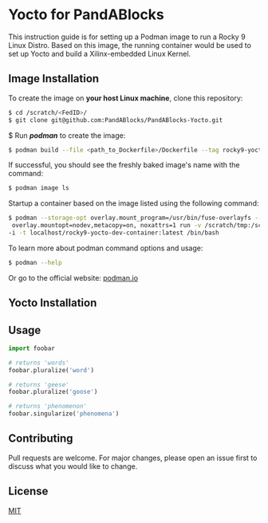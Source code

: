 # Yocto for PandABlocks
This instruction guide is for setting up a Podman image to run a Rocky 9 Linux Distro.
Based on this image, the running container would be used to set up Yocto and build a Xilinx-embedded Linux Kernel.

## Image Installation
To create the image on **your host Linux machine**, clone this repository:
```bash
$ cd /scratch/<FedID>/
$ git clone git@github.com:PandABlocks/PandABlocks-Yocto.git
```
$ Run ***podman*** to create the image:
```bash
$ podman build --file <path_to_Dockerfile>/Dockerfile --tag rocky9-yocto-container:latest
```
If successful, you should see the freshly baked image's name with the command:
```bash
$ podman image ls
```
Startup a container based on the image listed using the following command:
```bash
$ podman --storage-opt overlay.mount_program=/usr/bin/fuse-overlayfs --storage-opt \
 overlay.mountopt=nodev,metacopy=on, noxattrs=1 run -v /scratch/tmp:/scratch/tmp -v /dev/:/dev \
-i -t localhost/rocky9-yocto-dev-container:latest /bin/bash
```

To learn more about podman command options and usage:
```bash
$ podman --help
```
Or go to the official website: [podman.io](https://podman.io)

## Yocto Installation

## Usage

```python
import foobar

# returns 'words'
foobar.pluralize('word')

# returns 'geese'
foobar.pluralize('goose')

# returns 'phenomenon'
foobar.singularize('phenomena')
```

## Contributing

Pull requests are welcome. For major changes, please open an issue first
to discuss what you would like to change. 

## License

[MIT](https://choosealicense.com/licenses/mit/)
